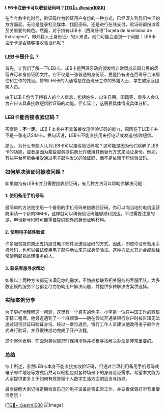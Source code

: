 **LEB卡注册卡可以收验证码吗？[[TG💪+ @esim1088](https://t.me/s/esim1088)]**

在当今数字化时代，验证码作为验证用户身份的一种方式，已经深入到我们生活的方方面面。无论是登录社交媒体、找回密码，还是进行在线支付，验证码都扮演着至关重要的角色。然而，对于持有LEB卡（西班牙语“Tarjeta de Identidad de Extranjero”，即外籍人士身份证）的人来说，他们可能会遇到一个问题：LEB卡注册卡是否能够接收验证码呢？

### LEB卡是什么？

首先，让我们了解一下LEB卡。LEB卡是西班牙政府颁发给非欧盟成员国公民的居留许可和身份证明文件。它不仅是一张普通的身份证，更是持有者在西班牙合法居住和工作的凭证。持有LEB卡的人通常是在西班牙工作的外籍人士、学生或家庭团聚人员。

由于LEB卡包含了持有人的个人信息，包括姓名、出生日期、国籍等，很多人会认为它应该具备接收短信验证码的功能。但实际上，这需要具体情况具体分析。

### LEB卡能否接收验证码？

答案是：**不一定**。LEB卡本身并不具备接收短信验证码的能力，原因在于LEB卡并不是一张电话SIM卡。换句话说，LEB卡不能直接用来打电话或发送/接收短信。

那么，为什么有些人认为LEB卡可以接收验证码呢？这可能是因为他们误解了LEB卡的功能，或者是因为某些服务提供商允许使用其他替代方式来验证身份。例如，有些平台可能会接受通过电子邮件发送的验证码，而不是依赖于短信验证码。

### 如何解决验证码接收问题？

如果你持有LEB卡并且需要接收验证码，有几种方法可以帮助你解决问题：

#### 1. 使用备用手机号码

最简单的方法是使用一个备用的手机号码来接收验证码。你可以向当地的电信运营商申请一个新的SIM卡，这样就可以确保验证码能够顺利到达。不过需要注意的是，申请新号码时可能需要提供额外的身份证明材料。

#### 2. 使用电子邮件验证

许多服务提供商还支持通过电子邮件发送验证码的方式。因此，即使你没有备用手机号码，也可以尝试使用电子邮件地址来完成身份验证。这种方法尤其适合那些经常使用邮箱处理事务的人。

#### 3. 联系客服寻求帮助

如果以上两种方法都无法满足你的需求，不妨直接联系相关服务的客服团队。大多数正规的服务平台都会尽力协助用户解决问题，并提供多种解决方案供选择。

### 实际案例分享

为了更好地理解这一问题，这里有一个真实的例子。小李是一位在中国工作的西班牙籍工程师，他最近遇到了一个麻烦事——他在尝试开通某银行账户时被告知无法通过短信验证码验证身份。经过一番沟通后，银行工作人员建议他改用电子邮件方式进行验证，并且很快成功完成了开户流程。

这个案例表明，在面对类似情况时保持冷静并积极寻找解决办法是非常重要的。

### 总结

综上所述，虽然LEB卡本身不能直接接收验证码，但通过合理利用备用手机号码或电子邮件地址等方式仍然可以轻松应对各种场景下的身份验证需求。希望本文能为大家提供更多关于如何有效管理个人数字生活方面的启发与指导。

最后提醒大家记得定期检查自己的电子设备是否正常工作，并妥善保管好所有重要信息哦！

[[TG💪+ @esim1088](https://t.me/s/esim1088) ![Image](https://i.postimg.cc/4NQfJmqS/Snipaste-2025-05-13-00-14-12.png)]